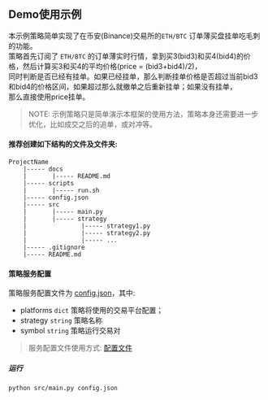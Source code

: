 
## Demo使用示例

本示例策略简单实现了在币安(Binance)交易所的`ETH/BTC` 订单薄买盘挂单吃毛刺的功能。  
策略首先订阅了 `ETH/BTC` 的订单薄实时行情，拿到买3(bid3)和买4(bid4)的价格，然后计算买3和买4的平均价格(price = (bid3+bid4)/2)，  
同时判断是否已经有挂单。如果已经挂单，那么判断挂单价格是否超过当前bid3和bid4的价格区间，如果超过那么就撤单之后重新挂单；如果没有挂单，  
那么直接使用price挂单。

> NOTE: 示例策略只是简单演示本框架的使用方法，策略本身还需要进一步优化，比如成交之后的追单，或对冲等。


#### 推荐创建如下结构的文件及文件夹:
```text
ProjectName
    |----- docs
    |       |----- README.md
    |----- scripts
    |       |----- run.sh
    |----- config.json
    |----- src
    |       |----- main.py
    |       |----- strategy
    |               |----- strategy1.py
    |               |----- strategy2.py
    |               |----- ...
    |----- .gitignore
    |----- README.md
```

#### 策略服务配置

策略服务配置文件为 [config.json](./config.json)，其中:

- platforms `dict` 策略将使用的交易平台配置；
- strategy `string` 策略名称
- symbol `string` 策略运行交易对

> 服务配置文件使用方式: [配置文件](../docs/configure/README.md)


##### 运行

```text
python src/main.py config.json
```
